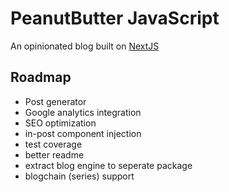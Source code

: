 # PeanutButter JavaScript

An opinionated blog built on [NextJS](https://nextjs.org/)

## Roadmap
- Post generator
- Google analytics integration
- SEO optimization
- in-post component injection
- test coverage
- better readme
- extract blog engine to seperate package
- blogchain (series) support